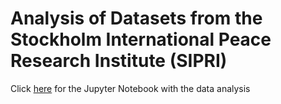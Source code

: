 # Analysis of Datasets from the Stockholm International Peace Research Institute (SIPRI)
Click [here](https://github.com/Rick0701/sipri_datasets/blob/main/Ricci.ipynb) for the Jupyter Notebook with the data analysis 
